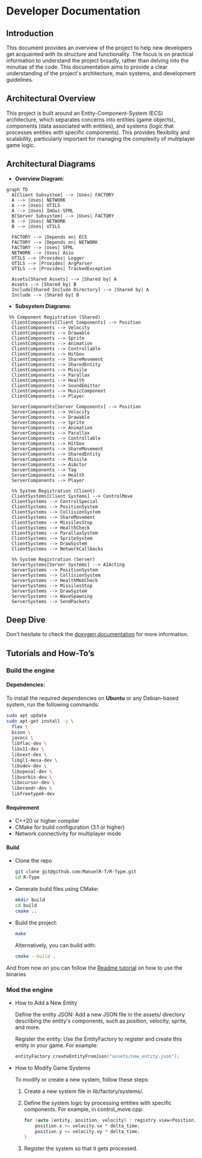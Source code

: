 # Developer Documentation

## Introduction

This document provides an overview of the project to help new developers get acquainted with its structure and functionality. The focus is on practical information to understand the project broadly, rather than delving into the minutiae of the code. This documentation aims to provide a clear understanding of the project's architecture, main systems, and development guidelines.


## Architectural Overview

This project is built around an Entity-Component-System (ECS) architecture, which separates concerns into entities (game objects), components (data associated with entities), and systems (logic that processes entities with specific components). This provides flexibility and scalability, particularly important for managing the complexity of multiplayer game logic.

## Architectural Diagrams

- **Overview Diagram**:
```mermaid
graph TD
  A[Client Subsystem] --> |Uses| FACTORY
  A --> |Uses| NETWORK
  A --> |Uses| UTILS
  A --> |Uses| ImGui-SFML
  B[Server Subsystem] --> |Uses| FACTORY
  B --> |Uses| NETWORK
  B --> |Uses| UTILS

  FACTORY --> |Depends on| ECS
  FACTORY --> |Depends on| NETWORK
  FACTORY --> |Uses| SFML
  NETWORK --> |Uses| Asio
  UTILS --> |Provides| Logger
  UTILS --> |Provides| ArgParser
  UTILS --> |Provides| TrackedException

  Assets[Shared Assets] --> |Shared by| A
  Assets --> |Shared by| B
  Include[Shared Include Directory] --> |Shared by| A
  Include --> |Shared by| B
```

- **Subsystem Diagrams**:
```mermaid
 %% Component Registration (Shared)
  ClientComponents[Client Components] --> Position
  ClientComponents --> Velocity
  ClientComponents --> Drawable
  ClientComponents --> Sprite
  ClientComponents --> Animation
  ClientComponents --> Controllable
  ClientComponents --> Hitbox
  ClientComponents --> ShareMovement
  ClientComponents --> SharedEntity
  ClientComponents --> Missile
  ClientComponents --> Parallax
  ClientComponents --> Health
  ClientComponents --> SoundEmitter
  ClientComponents --> MusicComponent
  ClientComponents --> Player

  ServerComponents[Server Components] --> Position
  ServerComponents --> Velocity
  ServerComponents --> Drawable
  ServerComponents --> Sprite
  ServerComponents --> Animation
  ServerComponents --> Parallax
  ServerComponents --> Controllable
  ServerComponents --> Hitbox
  ServerComponents --> ShareMovement
  ServerComponents --> SharedEntity
  ServerComponents --> Missile
  ServerComponents --> AiActor
  ServerComponents --> Tag
  ServerComponents --> Health
  ServerComponents --> Player

  %% System Registration (Client)
  ClientSystems[Client Systems] --> ControlMove
  ClientSystems --> ControlSpecial
  ClientSystems --> PositionSystem
  ClientSystems --> CollisionSystem
  ClientSystems --> ShareMovement
  ClientSystems --> MissilesStop
  ClientSystems --> HealthCheck
  ClientSystems --> ParallaxSystem
  ClientSystems --> SpriteSystem
  ClientSystems --> DrawSystem
  ClientSystems --> NetworkCallbacks

  %% System Registration (Server)
  ServerSystems[Server Systems] --> AIActing
  ServerSystems --> PositionSystem
  ServerSystems --> CollisionSystem
  ServerSystems --> HealthMobCheck
  ServerSystems --> MissilesStop
  ServerSystems --> DrawSystem
  ServerSystems --> WaveSpawning
  ServerSystems --> SendPackets
```
## Deep Dive

Don't hesitate to check the [doxygen documentation](https://manuelr-t.github.io/R-Type/) for more information.

## Tutorials and How-To’s

### Build the engine

#### Dependencies:
To install the required dependencies on **Ubuntu** or any Debian-based system, run the following commands:

```bash
sudo apt update
sudo apt-get install -y \
  flex \
  bison \
  javacc \
  libflac-dev \
  libx11-dev \
  libxext-dev \
  libgl1-mesa-dev \
  libudev-dev \
  libopenal-dev \
  libvorbis-dev \
  libxcursor-dev \
  libxrandr-dev \
  libfreetype6-dev
```

#### Requirement
- C++20 or higher compiler
- CMake for build configuration (3.1 or higher)
- Network connectivity for multiplayer mode

#### Build

- Clone the repo
    ```bash
    git clone git@github.com:ManuelR-T/R-Type.git
    cd R-Type
    ```
- Generate build files using CMake:
    ```bash
    mkdir build
    cd build
    cmake ..
    ```
- Build the project:
    ```bash
    make
    ```
    Alternatively, you can build with:

    ```bash
    cmake --build .
    ```

And from now on you can follow the [Readme tutorial](../README.md#run-the-binaries) on how to use the binaries

### Mod the engine

- How to Add a New Entity

    Define the entity JSON:
    Add a new JSON file in the assets/ directory describing the entity's components, such as position, velocity, sprite, and more.

    Register the entity:
    Use the EntityFactory to register and create this entity in your game. For example:

    ```cpp
    entityFactory.createEntityFromJson("assets/new_entity.json");
    ```

- How to Modify Game Systems

    To modify or create a new system, follow these steps:

    1. Create a new system file in lib/factory/systems/.

    2. Define the system logic by processing entities with specific components. For example, in control_move.cpp:

        ```cpp
        for (auto [entity, position, velocity] : registry.view<Position, Velocity>()) {
            position.x += velocity.vx * delta_time;
            position.y += velocity.vy * delta_time;
        }
        ```

    3. Register the system so that it gets processed.